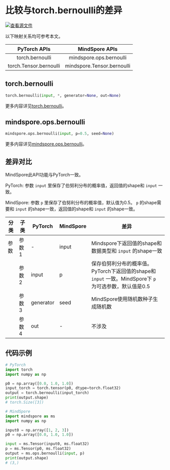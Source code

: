 # 比较与torch.bernoulli的差异

[![查看源文件](https://mindspore-website.obs.cn-north-4.myhuaweicloud.com/website-images/r2.4.1/resource/_static/logo_source.svg)](https://gitee.com/mindspore/docs/blob/r2.4.1/docs/mindspore/source_zh_cn/note/api_mapping/pytorch_diff/bernoulli.md)

以下映射关系均可参考本文。

|     PyTorch APIs          |      MindSpore APIs           |
| :-------------------:     | :-----------------------:     |
| torch.bernoulli           | mindspore.ops.bernoulli       |
| torch.Tensor.bernoulli    | mindspore.Tensor.bernoulli    |

## torch.bernoulli

```python
torch.bernoulli(input, *, generator=None, out=None)
```

更多内容详见[torch.bernoulli](https://pytorch.org/docs/1.8.1/generated/torch.bernoulli.html)。

## mindspore.ops.bernoulli

```python
mindspore.ops.bernoulli(input, p=0.5, seed=None)
```

更多内容详见[mindspore.ops.bernoulli](https://www.mindspore.cn/docs/zh-CN/r2.4.1/api_python/ops/mindspore.ops.bernoulli.html)。

## 差异对比

MindSpore此API功能与PyTorch一致。

PyTorch: 参数 `input` 里保存了伯努利分布的概率值，返回值的shape和 `input` 一致。

MindSpore: 参数 `p` 里保存了伯努利分布的概率值，默认值为0.5。 `p` 的shape需要和 `input` 的shape一致，返回值的shape和 `input` 的shape一致。

| 分类       | 子类         | PyTorch      | MindSpore      | 差异          |
| ---------- | ------------ | ------------ | ---------      | ------------- |
| 参数       | 参数 1       | -             | input         | Mindspore下返回值的shape和数据类型和 `input` 的shape一致 |
|            | 参数 2       | input         | p             | 保存伯努利分布的概率值。PyTorch下返回值的shape和 `input` 一致。MindSpore下 `p` 为可选参数，默认值是0.5 |
|            | 参数 3       | generator     | seed          | MindSpore使用随机数种子生成随机数 |
|            | 参数 4       | out           | -             | 不涉及            |

## 代码示例

```python
# PyTorch
import torch
import numpy as np

p0 = np.array([0.0, 1.0, 1.0])
input_torch = torch.tensor(p0, dtype=torch.float32)
output = torch.bernoulli(input_torch)
print(output.shape)
# torch.Size([3])

# MindSpore
import mindspore as ms
import numpy as np

input0 = np.array([1, 2, 3])
p0 = np.array([0.0, 1.0, 1.0])

input = ms.Tensor(input0, ms.float32)
p = ms.Tensor(p0, ms.float32)
output = ms.ops.bernoulli(input, p)
print(output.shape)
# (3,)
```
